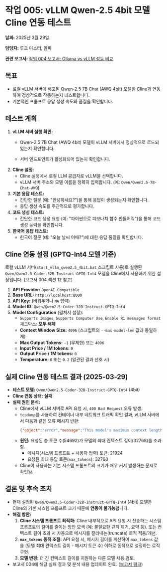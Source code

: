 # 작업 005: vLLM Qwen-2.5 4bit 모델 Cline 연동 테스트

**날짜:** 2025년 3월 29일

**담당자:** 루크 마스터, 알파

**관련 보고서:** [작업 004 보고서: Ollama vs vLLM 성능 비교](../reports/004-ollama-vs-vllm-performance-comparison.md)

## 목표

- 로컬 vLLM 서버에 배포된 Qwen-2.5 7B Chat (AWQ 4bit) 모델을 Cline과 연동하여 정상적으로 작동하는지 테스트합니다.
- 기본적인 프롬프트 응답 생성 속도와 품질을 확인합니다.

## 테스트 계획

1.  **vLLM 서버 실행 확인:**
    -   Qwen-2.5 7B Chat (AWQ 4bit) 모델이 vLLM 서버에서 정상적으로 로드되었는지 확인합니다.
    
    -   서버 엔드포인트가 활성화되어 있는지 확인합니다.
2.  **Cline 설정:**
    -   Cline 설정에서 로컬 LLM 공급자로 vLLM을 선택합니다.
    -   vLLM 서버 주소와 모델 이름을 정확히 입력합니다. (예: `Qwen/Qwen2.5-7B-Chat-AWQ`)
3.  **기본 응답 테스트:**
    -   간단한 질문 (예: "안녕하세요?")을 통해 응답이 생성되는지 확인합니다.
    -   응답 생성 속도를 주관적으로 평가합니다.
4.  **코드 생성 테스트:**
    -   간단한 코드 생성 요청 (예: "파이썬으로 피보나치 함수 만들어줘")을 통해 코드 생성 능력을 확인합니다.
5.  **한국어 응답 테스트:**
    -   한국어 질문 (예: "오늘 날씨 어때?")에 대한 응답 품질을 확인합니다.

## Cline 연동 설정 (GPTQ-Int4 모델 기준)

로컬 vLLM 서버(`start_vllm_qwen2.5_4bit.bat` 스크립트 사용)로 실행된 `Qwen/Qwen2.5-Coder-32B-Instruct-GPTQ-Int4` 모델을 Cline에서 사용하기 위한 설정입니다. (보고서 004 섹션 12 참고)

1.  **API Provider:** `OpenAI Compatible`
2.  **Base URL:** `http://localhost:8000`
3.  **API Key:** (비워두거나 `NA` 입력)
4.  **Model ID:** `Qwen/Qwen2.5-Coder-32B-Instruct-GPTQ-Int4`
5.  **Model Configuration** (펼쳐서 설정):
    *   `Supports Images`, `Supports Computer Use`, `Enable R1 messages format` 체크박스: **모두 해제**
    *   **Context Window Size:** `4096` (스크립트의 `--max-model-len` 값과 동일하게)
    *   **Max Output Tokens:** `-1` (무제한) 또는 `4096`
    *   **Input Price / 1M tokens:** `0`
    *   **Output Price / 1M tokens:** `0`
    *   **Temperature:** `0` 또는 `0.2` (일관된 결과 선호 시)

## 실제 Cline 연동 테스트 결과 (2025-03-29)

-   **테스트 모델:** `Qwen/Qwen2.5-Coder-32B-Instruct-GPTQ-Int4` (4bit)
-   **Cline 연동 상태:** **실패**
-   **실패 원인 분석:**
    -   Cline에서 vLLM 서버로 API 요청 시, `400 Bad Request` 오류 발생.
    -   `tcpdump`를 사용하여 컨테이너 내부 네트워크 트래픽 확인 결과, vLLM 서버에서 다음과 같은 오류 메시지 반환:
        ```json
        {"object":"error","message":"This model's maximum context length is 32768 tokens. However, you requested 54692 tokens (21924 in the messages, 32768 in the completion). Please reduce the length of the messages or completion.","type":"BadRequestError","param":null,"code":400}
        ```
    -   **원인:** 요청된 총 토큰 수(54692)가 모델의 최대 컨텍스트 길이(32768)를 초과함.
        -   메시지(시스템 프롬프트 + 사용자 입력) 토큰: 21924
        -   요청된 최대 응답 토큰(`max_tokens`): 32768
    -   Cline이 사용하는 기본 시스템 프롬프트의 크기가 매우 커서 발생하는 문제로 확인됨.

## 결론 및 후속 조치

-   현재 설정된 `Qwen/Qwen2.5-Coder-32B-Instruct-GPTQ-Int4` (4bit) 모델은 Cline의 기본 시스템 프롬프트 크기 때문에 **연동이 불가능**합니다.
-   **해결 방안:**
    1.  **Cline 시스템 프롬프트 최적화:** Cline 내부적으로 API 요청 시 전송하는 시스템 프롬프트의 길이를 줄이는 방안 모색 (예: 불필요한 규칙 제거, 요약 등). 또는 컨텍스트 길이 초과 시 자동으로 메시지를 잘라내는(truncate) 로직 적용/개선.
    2.  **`max_tokens` 동적 조절:** API 요청 시, 메시지 길이를 계산하여 `max_tokens` 값을 (모델 최대 컨텍스트 길이 - 메시지 토큰 수) 이하로 동적으로 설정하는 로직 구현.
    3.  **모델 변경:** 더 긴 컨텍스트 길이를 지원하는 다른 모델 사용 검토.
-   보고서 004에 해당 실패 결과 및 분석 내용 업데이트 완료. ([보고서 링크](../reports/ollama-vs-vllm-performance-comparison.md#13-cline-연동-테스트-결과-vllm-qwen-32b-gptq-int4-2025-03-29))
